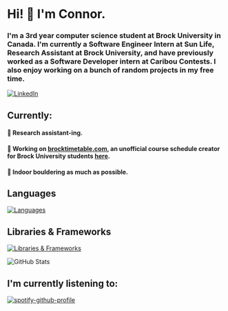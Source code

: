 # Hi! 👋 I'm Connor.

### I'm a 3rd year computer science student at Brock University in Canada.  I'm currently a Software Engineer Intern at Sun Life, Research Assistant at Brock University, and have previously worked as a Software Developer intern at Caribou Contests.  I also enjoy working on a bunch of random projects in my free time.

[![LinkedIn](https://skillicons.dev/icons?i=linkedin)](https://www.linkedin.com/in/connor-bernard/)

## Currently:
#### 🤔 Research assistant-ing.
#### 🔨 Working on [brocktimetable.com](https://brocktimetable.com), an unofficial course schedule creator for Brock University students [here](https://github.com/iOlivers/BrockTimeTable).
#### 🧗 Indoor bouldering as much as possible.

## Languages
[![Languages](https://skillicons.dev/icons?i=java,python,html,css,js,ts,php,latex)](https://www.github.com/condyl)

## Libraries & Frameworks
[![Libraries & Frameworks](https://skillicons.dev/icons?i=react,django,flask,threejs,selenium,express,nodejs,tailwind,spring)](https://www.github.com/condyl)

![GitHub Stats](https://github-readme-streak-stats.herokuapp.com/?user=condyl&theme=dark&hide_border=true)

## I'm currently listening to: 
[![spotify-github-profile](https://spotify-github-profile.kittinanx.com/api/view?uid=kspbn665giwepk7zpurzmoim3&cover_image=true&theme=natemoo-re&show_offline=true&background_color=121212&interchange=false&bar_color=53b14f&bar_color_cover=false)](https://spotify-github-profile.kittinanx.com/api/view?uid=kspbn665giwepk7zpurzmoim3&redirect=true)
